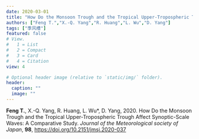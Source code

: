 ```yaml
---
date: 2020-03-01
title: "How Do the Monsoon Trough and the Tropical Upper-Tropospheric Trough Affect Synoptic-Scale Waves: A Comparative Study"
authors: ["Feng T.","X.-Q. Yang","R. Huang","L. Wu","D. Yang"]
tags: ["季风槽"]
featured: false
# View.
#   1 = List
#   2 = Compact
#   3 = Card
#   4 = Citation
view: 4

# Optional header image (relative to `static/img/` folder).
header:
  caption: ""
  image: ""
---
```


**Feng T.**, X.-Q. Yang, R. Huang, L. Wu*, D. Yang, 2020. How Do the Monsoon Trough and the Tropical Upper-Tropospheric Trough Affect Synoptic-Scale Waves: A Comparative Study. *Journal of the Meteorological society of Japan*, **98**, https://doi.org/10.2151/jmsj.2020-037
